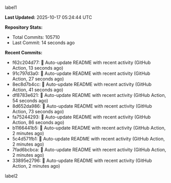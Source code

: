 
label1 
<!-- ACTIVITY_START -->
**Last Updated:** 2025-10-17 05:24:44 UTC

**Repository Stats:**
- Total Commits: 105710
- Last Commit: 14 seconds ago

**Recent Commits:**
- f62c204d77: 🤖 Auto-update README with recent activity (GitHub Action, 13 seconds ago)
- 91c797d3a0: 🤖 Auto-update README with recent activity (GitHub Action, 27 seconds ago)
- 8ec8d7b4cc: 🤖 Auto-update README with recent activity (GitHub Action, 41 seconds ago)
- df8783e621: 🤖 Auto-update README with recent activity (GitHub Action, 54 seconds ago)
- 8d652da986: 🤖 Auto-update README with recent activity (GitHub Action, 73 seconds ago)
- fa75244293: 🤖 Auto-update README with recent activity (GitHub Action, 86 seconds ago)
- b1166441b5: 🤖 Auto-update README with recent activity (GitHub Action, 2 minutes ago)
- 5c4d571fb1: 🤖 Auto-update README with recent activity (GitHub Action, 2 minutes ago)
- 7fad6bcbca: 🤖 Auto-update README with recent activity (GitHub Action, 2 minutes ago)
- 33895e2796: 🤖 Auto-update README with recent activity (GitHub Action, 2 minutes ago)
<!-- ACTIVITY_END -->

label2
